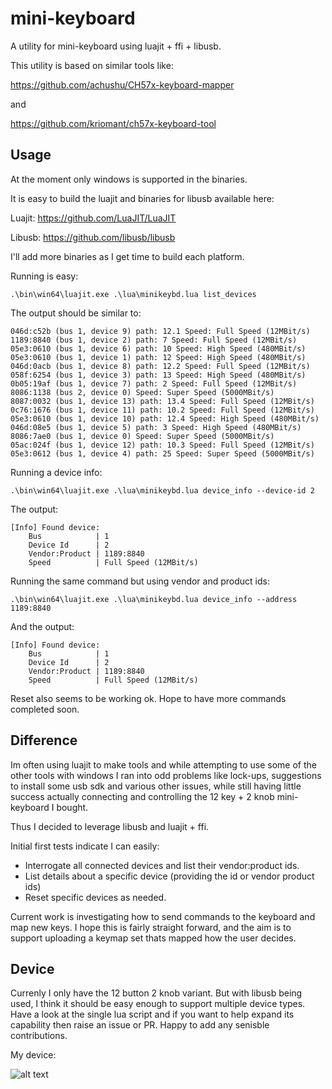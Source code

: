 # mini-keyboard
A utility for mini-keyboard using luajit + ffi + libusb.

This utility is based on similar tools like:

https://github.com/achushu/CH57x-keyboard-mapper

and

https://github.com/kriomant/ch57x-keyboard-tool

## Usage 

At the moment only windows is supported in the binaries. 

It is easy to build the luajit and binaries for libusb available here:

Luajit: https://github.com/LuaJIT/LuaJIT

Libusb: https://github.com/libusb/libusb

I'll add more binaries as I get time to build each platform. 

Running is easy:

```.\bin\win64\luajit.exe .\lua\minikeybd.lua list_devices```

The output should be similar to:

```
046d:c52b (bus 1, device 9) path: 12.1 Speed: Full Speed (12MBit/s)
1189:8840 (bus 1, device 2) path: 7 Speed: Full Speed (12MBit/s)
05e3:0610 (bus 1, device 6) path: 10 Speed: High Speed (480MBit/s)
05e3:0610 (bus 1, device 1) path: 12 Speed: High Speed (480MBit/s)
046d:0acb (bus 1, device 8) path: 12.2 Speed: Full Speed (12MBit/s)
058f:6254 (bus 1, device 3) path: 13 Speed: High Speed (480MBit/s)
0b05:19af (bus 1, device 7) path: 2 Speed: Full Speed (12MBit/s)
8086:1138 (bus 2, device 0) Speed: Super Speed (5000MBit/s)
8087:0032 (bus 1, device 13) path: 13.4 Speed: Full Speed (12MBit/s)
0c76:1676 (bus 1, device 11) path: 10.2 Speed: Full Speed (12MBit/s)
05e3:0610 (bus 1, device 10) path: 12.4 Speed: High Speed (480MBit/s)
046d:08e5 (bus 1, device 5) path: 3 Speed: High Speed (480MBit/s)
8086:7ae0 (bus 1, device 0) Speed: Super Speed (5000MBit/s)
05ac:024f (bus 1, device 12) path: 10.3 Speed: Full Speed (12MBit/s)
05e3:0612 (bus 1, device 4) path: 25 Speed: Super Speed (5000MBit/s)
```

Running a device info:

```.\bin\win64\luajit.exe .\lua\minikeybd.lua device_info --device-id 2```

The output:
```
[Info] Found device:
    Bus            | 1
    Device Id      | 2
    Vendor:Product | 1189:8840
    Speed          | Full Speed (12MBit/s)
```

Running the same command but using vendor and product ids:

```.\bin\win64\luajit.exe .\lua\minikeybd.lua device_info --address 1189:8840```

And the output:

```
[Info] Found device:
    Bus            | 1
    Device Id      | 2
    Vendor:Product | 1189:8840
    Speed          | Full Speed (12MBit/s)
```

Reset also seems to be working ok. Hope to have more commands completed soon.

## Difference

Im often using luajit to make tools and while attempting to use some of the other tools with windows I ran into odd problems like lock-ups, suggestions to install some usb sdk and various other issues, while still having little success actually connecting and controlling the 12 key + 2 knob mini-keyboard I bought.

Thus I decided to leverage libusb and luajit + ffi. 

Initial first tests indicate I can easily:
- Interrogate all connected devices and list their vendor:product ids. 
- List details about a specific device (providing the id or vendor product ids)
- Reset specific devices as needed.

Current work is investigating how to send commands to the keyboard and map new keys. I hope this is fairly straight forward, and the aim is to support uploading a keymap set thats mapped how the user decides.

## Device

Currenly I only have the 12 button 2 knob variant. But with libusb being used, I think it should be easy enough to support multiple device types. Have a look at the single lua script and if you want to help expand its capability then raise an issue or PR. Happy to add any senisble contributions. 

My device:

![alt text](https://github.com/dlannan/mini-keyboard/blob/main/media/keyboard-12-2.png)